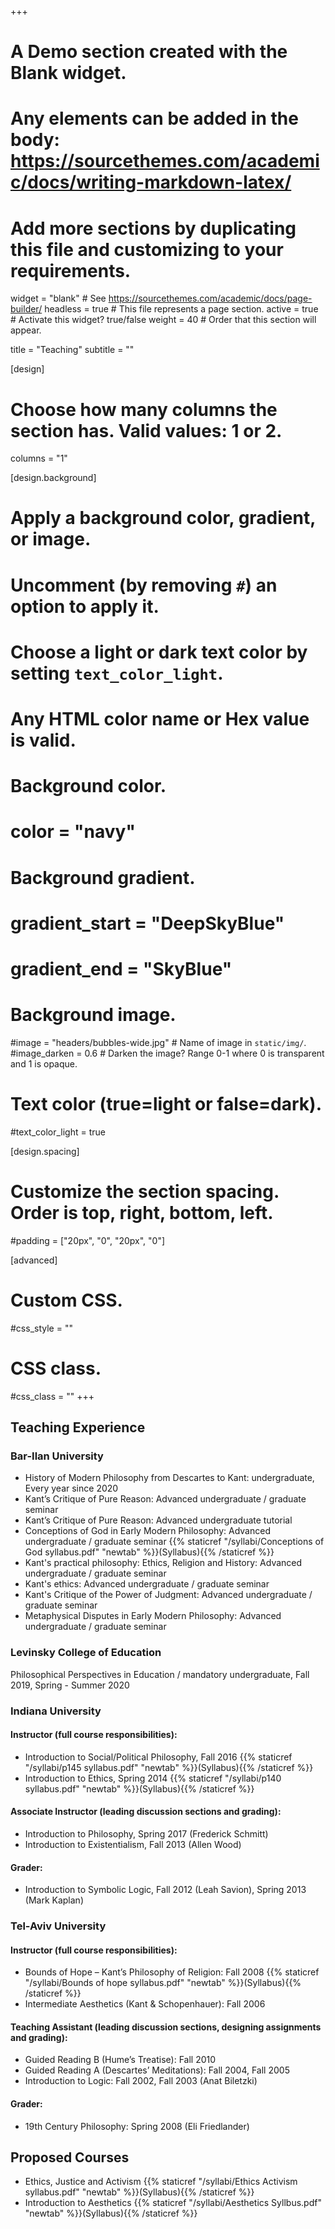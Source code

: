 +++
# A Demo section created with the Blank widget.
# Any elements can be added in the body: https://sourcethemes.com/academic/docs/writing-markdown-latex/
# Add more sections by duplicating this file and customizing to your requirements.

widget = "blank"  # See https://sourcethemes.com/academic/docs/page-builder/
headless = true  # This file represents a page section.
active = true  # Activate this widget? true/false
weight = 40  # Order that this section will appear.

title = "Teaching"
subtitle = ""

[design]
  # Choose how many columns the section has. Valid values: 1 or 2.
  columns = "1"

[design.background]
  # Apply a background color, gradient, or image.
  #   Uncomment (by removing `#`) an option to apply it.
  #   Choose a light or dark text color by setting `text_color_light`.
  #   Any HTML color name or Hex value is valid.

  # Background color.
  # color = "navy"
  
  # Background gradient.
  # gradient_start = "DeepSkyBlue"
  # gradient_end = "SkyBlue"
  
  # Background image.
  #image = "headers/bubbles-wide.jpg"  # Name of image in `static/img/`.
  #image_darken = 0.6  # Darken the image? Range 0-1 where 0 is transparent and 1 is opaque.

  # Text color (true=light or false=dark).
  #text_color_light = true

[design.spacing]
  # Customize the section spacing. Order is top, right, bottom, left.
  #padding = ["20px", "0", "20px", "0"]

[advanced]
 # Custom CSS. 
 #css_style = ""
 
 # CSS class.
 #css_class = ""
+++
## Teaching Experience
### Bar-Ilan University
- History of Modern Philosophy from Descartes to Kant: undergraduate, Every year since 2020
- Kant’s Critique of Pure Reason: Advanced undergraduate / graduate seminar
- Kant’s Critique of Pure Reason: Advanced undergraduate tutorial
- Conceptions of God in Early Modern Philosophy: Advanced undergraduate / graduate seminar {{% staticref "/syllabi/Conceptions of God syllabus.pdf" "newtab" %}}(Syllabus){{% /staticref %}}
- Kant's practical philosophy: Ethics, Religion and History: Advanced undergraduate / graduate seminar
- Kant's ethics: Advanced undergraduate / graduate seminar
- Kant's Critique of the Power of Judgment: Advanced undergraduate / graduate seminar
- Metaphysical Disputes in Early Modern Philosophy: Advanced undergraduate / graduate seminar


### Levinsky College of Education 
 Philosophical Perspectives in Education / mandatory undergraduate, Fall 2019, Spring - Summer 2020 

### Indiana University
#### ​Instructor (full course responsibilities):
- Introduction to Social/Political Philosophy, Fall 2016
{{% staticref "/syllabi/p145 syllabus.pdf" "newtab" %}}(Syllabus){{% /staticref %}}
- Introduction to Ethics, Spring 2014
{{% staticref "/syllabi/p140 syllabus.pdf" "newtab" %}}(Syllabus){{% /staticref %}}

#### Associate Instructor (leading discussion sections and grading):
- Introduction to Philosophy, Spring 2017 (Frederick Schmitt)
- Introduction to Existentialism, Fall 2013 (Allen Wood)

#### Grader:
- Introduction to Symbolic Logic, Fall 2012 (Leah Savion), Spring 2013 (Mark Kaplan)

### Tel-Aviv University
#### Instructor (full course responsibilities):
- Bounds of Hope – Kant’s Philosophy of Religion: Fall 2008
{{% staticref "/syllabi/Bounds of hope syllabus.pdf" "newtab" %}}(Syllabus){{% /staticref %}}
- Intermediate Aesthetics (Kant & Schopenhauer): Fall 2006

#### Teaching Assistant (leading discussion sections, designing assignments and grading):
- Guided Reading B (Hume’s Treatise): Fall 2010
- Guided Reading A (Descartes’ Meditations): Fall 2004, Fall 2005
- Introduction to Logic: Fall 2002, Fall 2003 (Anat Biletzki)

#### Grader:
- 19th Century Philosophy: Spring 2008 (Eli Friedlander)

## Proposed Courses
- Ethics, Justice and Activism
{{% staticref "/syllabi/Ethics Activism syllabus.pdf" "newtab" %}}(Syllabus){{% /staticref %}}
- Introduction to Aesthetics
{{% staticref "/syllabi/Aesthetics Syllbus.pdf" "newtab" %}}(Syllabus){{% /staticref %}}


